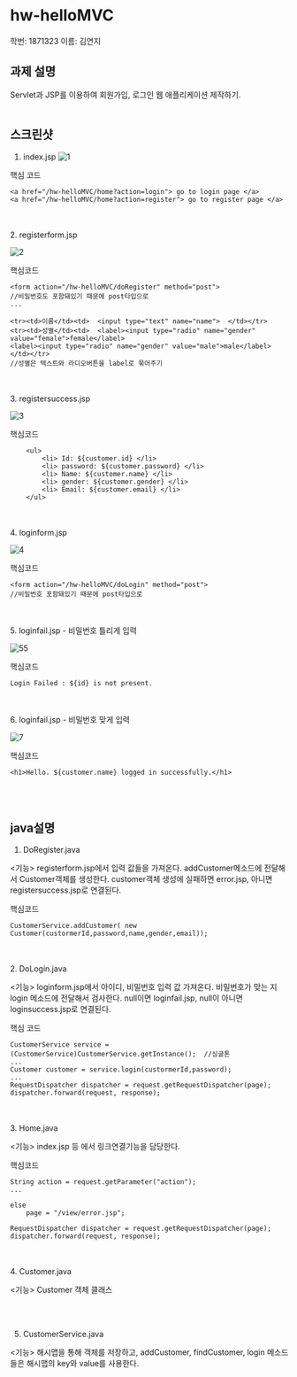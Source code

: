 # hw-helloMVC

학번: 1871323 이름: 김연지


## 과제 설명
Servlet과 JSP를 이용하여 회원가입, 로그인 웹 애플리케이션 제작하기.
<br>
<br>

## 스크린샷

1. index.jsp
![1](https://user-images.githubusercontent.com/68186349/94359075-ef741000-00df-11eb-8672-70a0ecc84b27.PNG)

핵심 코드
```
<a href="/hw-helloMVC/home?action=login"> go to login page </a>
<a href="/hw-helloMVC/home?action=register"> go to register page </a>
```
<br>
<br>
2. registerform.jsp

![2](https://user-images.githubusercontent.com/68186349/94359076-f0a53d00-00df-11eb-9372-68d916d200bf.PNG)

핵심코드
```
<form action="/hw-helloMVC/doRegister" method="post">
//비밀번호도 포함돼있기 때문에 post타입으로
...

<tr><td>이름</td><td>  <input type="text" name="name">  </td></tr>
<tr><td>성별</td><td>  <label><input type="radio" name="gender" value="female">female</label>
<label><input type="radio" name="gender" value="male">male</label>  </td></tr>
//성별은 텍스트와 라디오버튼을 label로 묶어주기
```
<br>
<br>
3. registersuccess.jsp

![3](https://user-images.githubusercontent.com/68186349/94359077-f0a53d00-00df-11eb-9915-2ea903fbe719.PNG)

핵심코드
```
	<ul>
		<li> Id: ${customer.id} </li>
		<li> password: ${customer.password} </li>
		<li> Name: ${customer.name} </li>
		<li> gender: ${customer.gender} </li>
		<li> Email: ${customer.email} </li>
	</ul>
```
<br>
<br>
4. loginform.jsp 

![4](https://user-images.githubusercontent.com/68186349/94359078-f13dd380-00df-11eb-8d21-99fb8d0fe1da.PNG)

핵심코드
```
<form action="/hw-helloMVC/doLogin" method="post">
//비밀번호 포함돼있기 때문에 post타입으로
```
<br>
<br>
5. loginfail.jsp - 비밀번호 틀리게 입력

![55](https://user-images.githubusercontent.com/68186349/94359611-6d85e600-00e3-11eb-9ed2-63154dfab13d.PNG)

핵심코드
```
Login Failed : ${id} is not present.
```
<br>
<br>
6.  loginfail.jsp - 비밀번호 맞게 입력

![7](https://user-images.githubusercontent.com/68186349/94359081-f1d66a00-00df-11eb-843f-fc9c909cd330.PNG)

핵심코드
```
<h1>Hello. ${customer.name} logged in successfully.</h1>
```
<br>
<br>


## java설명


1. DoRegister.java

<기능>
registerform.jsp에서 입력 값들을 가져온다.
addCustomer메소드에 전달해서 Customer객체를 생성한다.
customer객체 생성에 실패하면 error.jsp,
아니면 registersuccess.jsp로 연결된다.

핵심코드
```
CustomerService.addCustomer( new Customer(custormerId,password,name,gender,email));		
```

<br>
<br>
2.  DoLogin.java

<기능>
loginform.jsp에서 아이디, 비밀번호 입력 값 가져온다.
비밀번호가 맞는 지  login 메소드에 전달해서 검사한다.
null이면 loginfail.jsp,
null이 아니면 loginsuccess.jsp로 연결된다.


핵심 코드
```
CustomerService service = (CustomerService)CustomerService.getInstance();  //싱글톤
...
Customer customer = service.login(custormerId,password);
...
RequestDispatcher dispatcher = request.getRequestDispatcher(page);
dispatcher.forward(request, response);
```

<br>
<br>
3. Home.java

<기능>
index.jsp 등 에서 링크연결기능을 담당한다.

핵심코드

```
String action = request.getParameter("action");
...

else
	page = "/view/error.jsp";
		
RequestDispatcher dispatcher = request.getRequestDispatcher(page);
dispatcher.forward(request, response);
```

<br>
<br>
4. Customer.java

<기능>
Customer 객체 클래스

<br>
<br>

5. CustomerService.java

<기능>
해시맵을 통해 객체를 저장하고, 
addCustomer, findCustomer, login 메소드들은 해시맵의 key와 value를 사용한다.

